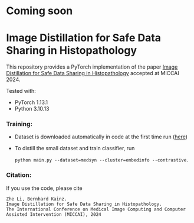 # Coming soon
# Image Distillation for Safe Data Sharing in Histopathology

This repository provides a PyTorch implementation of the paper [Image Distillation for Safe Data Sharing in Histopathology](https://arxiv.org/abs/2406.13536) accepted at MICCAI 2024.

Tested with:

- PyTorch 1.13.1
- Python 3.10.13

### Training:
* Dataset is downloaded automatically in code at the first time run ([here](https://medmnist.com/))

* To distill the small dataset and train classifier, run 
  
  `python main.py --dataset=medsyn --cluster=embedinfo --contrastive`. 




### Citation:

If you use the code, please cite

    Zhe Li, Bernhard Kainz.
    Image Distillation for Safe Data Sharing in Histopathology.
    The International Conference on Medical Image Computing and Computer Assisted Intervention (MICCAI), 2024
    
